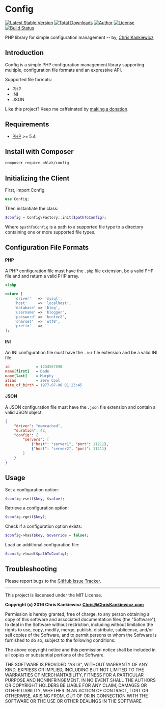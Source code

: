 Config
======

[![Latest Stable Version](https://img.shields.io/packagist/v/PHLAK/Config.svg)](https://packagist.org/packages/PHLAK/Config)
[![Total Downloads](https://img.shields.io/packagist/dt/PHLAK/Config.svg)](https://packagist.org/packages/PHLAK/Config)
[![Author](https://img.shields.io/badge/author-Chris%20Kankiewicz-blue.svg)](https://www.ChrisKankiewicz.com)
[![License](https://img.shields.io/packagist/l/PHLAK/Config.svg)](https://packagist.org/packages/PHLAK/Config)
[![Build Status](https://img.shields.io/travis/PHLAK/Config.svg)](https://travis-ci.org/PHLAK/Config)

PHP library for simple configuration management -- by, [Chris Kankiewicz](https://www.ChrisKankiewicz.com)

Introduction
------------

Config is a simple PHP configuration management library supporting multiple,
configuration file formats and an expressive API.

Supported file formats:

  - PHP
  - INI
  - JSON

Like this project? Keep me caffeinated by [making a donation](https://paypal.me/ChrisKankiewicz).

Requirements
------------

  - [PHP](https://php.net) >= 5.4

Install with Composer
---------------------

```bash
composer require phlak/config
```

Initializing the Client
-----------------------

First, import Config:

```php
use Config;
```

Then instantiate the class:

```php
$config = Config\Factory::init($pathToConfig);
```

Where `$pathToConfig` is a path to a supported file type to a directory
containing one or more supported file types.

Configuration File Formats
--------------------------

#### PHP

A PHP configuration file must have the `.php` file extension, be a valid PHP
file and and return a valid PHP array.

```php
<?php

return [
    'driver'   => 'mysql',
    'host'     => 'localhost',
    'database' => 'blog',
    'username' => 'blogger',
    'password' => 'hunter2',
    'charset'  => 'utf8',
    'prefix'   => ''
];
```

#### INI

An INI configuration file must have the `.ini` file extension and be a valid INI
file.

```ini
id            = 1234567890
name[first]   = Dade
name[last]    = Murphy
alias         = Zero Cool
date_of_birth = 1977-07-06 01:23:45
```

#### JSON

A JSON configuration file must have the `.json` file extension and contain a
valid JSON object.

```json
{
    "driver": "memcached",
    "duration": 42,
    "config": {
        "servers": [
            {"host": "server1", "port": 11211},
            {"host": "server2", "port": 11211}
        ]
    }
}
```

Usage
-----

Set a configuration option:

```php
$config->set($key, $value);
```

Retrieve a configuration option:

```php
$config->get($key);
```

Check if a configuration option exists:

```php
$config->has($key, $override = false);
```

Load an additional configuration file:
```php
$conifg->load($pathToConfig);
```

Troubleshooting
---------------

Please report bugs to the [GitHub Issue Tracker](https://github.com/PHLAK/Config/issues).

-----

This project is liscensed under the MIT License.

**Copyright (c) 2016 Chris Kankiewicz <Chris@ChrisKankiewicz.com>**

Permission is hereby granted, free of charge, to any person obtaining a copy
of this software and associated documentation files (the "Software"), to deal
in the Software without restriction, including without limitation the rights
to use, copy, modify, merge, publish, distribute, sublicense, and/or sell
copies of the Software, and to permit persons to whom the Software is
furnished to do so, subject to the following conditions:

The above copyright notice and this permission notice shall be included in all
copies or substantial portions of the Software.

THE SOFTWARE IS PROVIDED "AS IS", WITHOUT WARRANTY OF ANY KIND, EXPRESS OR
IMPLIED, INCLUDING BUT NOT LIMITED TO THE WARRANTIES OF MERCHANTABILITY,
FITNESS FOR A PARTICULAR PURPOSE AND NONINFRINGEMENT. IN NO EVENT SHALL THE
AUTHORS OR COPYRIGHT HOLDERS BE LIABLE FOR ANY CLAIM, DAMAGES OR OTHER
LIABILITY, WHETHER IN AN ACTION OF CONTRACT, TORT OR OTHERWISE, ARISING FROM,
OUT OF OR IN CONNECTION WITH THE SOFTWARE OR THE USE OR OTHER DEALINGS IN THE
SOFTWARE.